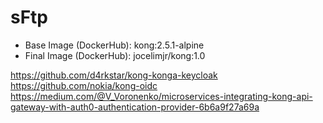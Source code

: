 # sFtp

- Base Image (DockerHub): kong:2.5.1-alpine
- Final Image (DockerHub): jocelimjr/kong:1.0

https://github.com/d4rkstar/kong-konga-keycloak
https://github.com/nokia/kong-oidc
https://medium.com/@V_Voronenko/microservices-integrating-kong-api-gateway-with-auth0-authentication-provider-6b6a9f27a69a
